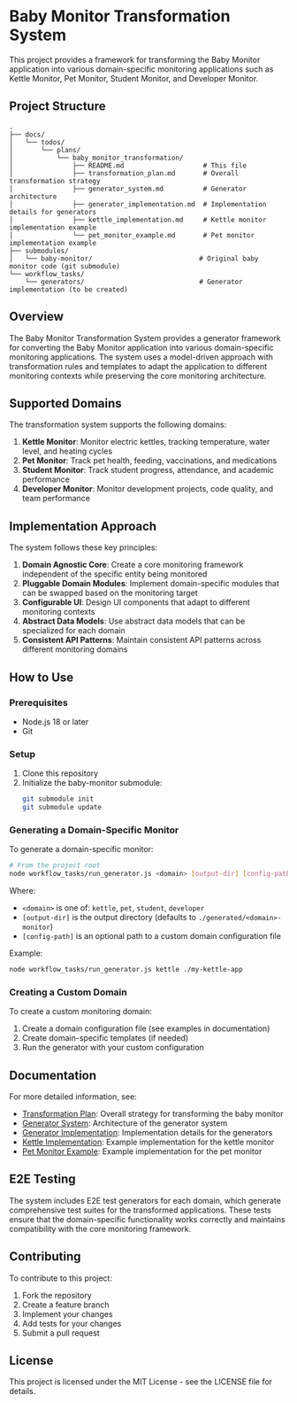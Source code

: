 # Baby Monitor Transformation System

This project provides a framework for transforming the Baby Monitor application into various domain-specific monitoring applications such as Kettle Monitor, Pet Monitor, Student Monitor, and Developer Monitor.

## Project Structure

```
.
├── docs/
│   └── todos/
│       └── plans/
│           └── baby_monitor_transformation/
│               ├── README.md                    # This file
│               ├── transformation_plan.md       # Overall transformation strategy
│               ├── generator_system.md          # Generator architecture
│               ├── generator_implementation.md  # Implementation details for generators
│               ├── kettle_implementation.md     # Kettle monitor implementation example
│               └── pet_monitor_example.md       # Pet monitor implementation example
├── submodules/
│   └── baby-monitor/                           # Original baby monitor code (git submodule)
└── workflow_tasks/
    └── generators/                             # Generator implementation (to be created)
```

## Overview

The Baby Monitor Transformation System provides a generator framework for converting the Baby Monitor application into various domain-specific monitoring applications. The system uses a model-driven approach with transformation rules and templates to adapt the application to different monitoring contexts while preserving the core monitoring architecture.

## Supported Domains

The transformation system supports the following domains:

1. **Kettle Monitor**: Monitor electric kettles, tracking temperature, water level, and heating cycles
2. **Pet Monitor**: Track pet health, feeding, vaccinations, and medications
3. **Student Monitor**: Track student progress, attendance, and academic performance
4. **Developer Monitor**: Monitor development projects, code quality, and team performance

## Implementation Approach

The system follows these key principles:

1. **Domain Agnostic Core**: Create a core monitoring framework independent of the specific entity being monitored
2. **Pluggable Domain Modules**: Implement domain-specific modules that can be swapped based on the monitoring target
3. **Configurable UI**: Design UI components that adapt to different monitoring contexts
4. **Abstract Data Models**: Use abstract data models that can be specialized for each domain
5. **Consistent API Patterns**: Maintain consistent API patterns across different monitoring domains

## How to Use

### Prerequisites

- Node.js 18 or later
- Git

### Setup

1. Clone this repository
2. Initialize the baby-monitor submodule:
   ```bash
   git submodule init
   git submodule update
   ```

### Generating a Domain-Specific Monitor

To generate a domain-specific monitor:

```bash
# From the project root
node workflow_tasks/run_generator.js <domain> [output-dir] [config-path]
```

Where:
- `<domain>` is one of: `kettle`, `pet`, `student`, `developer`
- `[output-dir]` is the output directory (defaults to `./generated/<domain>-monitor`)
- `[config-path]` is an optional path to a custom domain configuration file

Example:
```bash
node workflow_tasks/run_generator.js kettle ./my-kettle-app
```

### Creating a Custom Domain

To create a custom monitoring domain:

1. Create a domain configuration file (see examples in documentation)
2. Create domain-specific templates (if needed)
3. Run the generator with your custom configuration

## Documentation

For more detailed information, see:

- [Transformation Plan](transformation_plan.md): Overall strategy for transforming the baby monitor
- [Generator System](generator_system.md): Architecture of the generator system
- [Generator Implementation](generator_implementation.md): Implementation details for the generators
- [Kettle Implementation](kettle_implementation.md): Example implementation for the kettle monitor
- [Pet Monitor Example](pet_monitor_example.md): Example implementation for the pet monitor

## E2E Testing

The system includes E2E test generators for each domain, which generate comprehensive test suites for the transformed applications. These tests ensure that the domain-specific functionality works correctly and maintains compatibility with the core monitoring framework.

## Contributing

To contribute to this project:

1. Fork the repository
2. Create a feature branch
3. Implement your changes
4. Add tests for your changes
5. Submit a pull request

## License

This project is licensed under the MIT License - see the LICENSE file for details. 